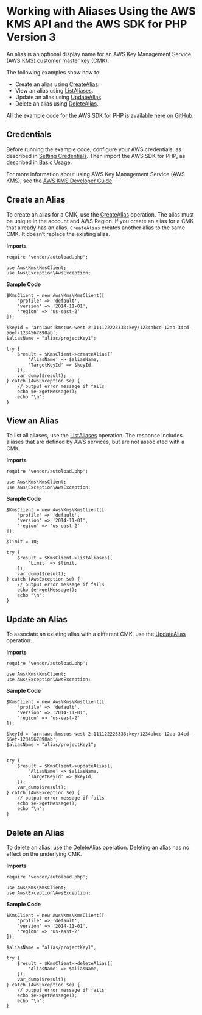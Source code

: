 # Working with Aliases Using the AWS KMS API and the AWS SDK for PHP Version 3<a name="kms-example-alias"></a>

An alias is an optional display name for an AWS Key Management Service \(AWS KMS\) [customer master key \(CMK\)](https://docs.aws.amazon.com/kms/latest/developerguide/concepts.html#master_keys.html)\.

The following examples show how to:
+ Create an alias using [CreateAlias](https://docs.aws.amazon.com/aws-sdk-php/v3/api/api-kms-2014-11-01.html#createalias)\.
+ View an alias using [ListAliases](https://docs.aws.amazon.com/aws-sdk-php/v3/api/api-kms-2014-11-01.html#listaliases)\.
+ Update an alias using [UpdateAlias](https://docs.aws.amazon.com/aws-sdk-php/v3/api/api-kms-2014-11-01.html#updatealias)\.
+ Delete an alias using [DeleteAlias](https://docs.aws.amazon.com/aws-sdk-php/v3/api/api-kms-2014-11-01.html#deletealias)\.

All the example code for the AWS SDK for PHP is available [here on GitHub](https://github.com/awsdocs/aws-doc-sdk-examples/tree/master/php/example_code)\.

## Credentials<a name="credentials"></a>

Before running the example code, configure your AWS credentials, as described in [Setting Credentials](guide_credentials.md)\. Then import the AWS SDK for PHP, as described in [Basic Usage](getting-started_basic-usage.md)\.

For more information about using AWS Key Management Service \(AWS KMS\), see the [AWS KMS Developer Guide](https://docs.aws.amazon.com/kms/latest/developerguide/)\.

## Create an Alias<a name="create-an-alias"></a>

To create an alias for a CMK, use the [CreateAlias](https://docs.aws.amazon.com/kms/latest/APIReference/API_CreateAlias.html) operation\. The alias must be unique in the account and AWS Region\. If you create an alias for a CMK that already has an alias, `CreateAlias` creates another alias to the same CMK\. It doesn’t replace the existing alias\.

 **Imports** 

```
require 'vendor/autoload.php';

use Aws\Kms\KmsClient; 
use Aws\Exception\AwsException;
```

 **Sample Code** 

```
$KmsClient = new Aws\Kms\KmsClient([
    'profile' => 'default',
    'version' => '2014-11-01',
    'region' => 'us-east-2'
]);

$keyId = 'arn:aws:kms:us-west-2:111122223333:key/1234abcd-12ab-34cd-56ef-1234567890ab';
$aliasName = "alias/projectKey1";

try {
    $result = $KmsClient->createAlias([
        'AliasName' => $aliasName,
        'TargetKeyId' => $keyId,
    ]);
    var_dump($result);
} catch (AwsException $e) {
    // output error message if fails
    echo $e->getMessage();
    echo "\n";
}
```

## View an Alias<a name="view-an-alias"></a>

To list all aliases, use the [ListAliases](https://docs.aws.amazon.com/kms/latest/APIReference/API_ListAliases.html) operation\. The response includes aliases that are defined by AWS services, but are not associated with a CMK\.

 **Imports** 

```
require 'vendor/autoload.php';

use Aws\Kms\KmsClient; 
use Aws\Exception\AwsException;
```

 **Sample Code** 

```
$KmsClient = new Aws\Kms\KmsClient([
    'profile' => 'default',
    'version' => '2014-11-01',
    'region' => 'us-east-2'
]);

$limit = 10;

try {
    $result = $KmsClient->listAliases([
        'Limit' => $limit,
    ]);
    var_dump($result);
} catch (AwsException $e) {
    // output error message if fails
    echo $e->getMessage();
    echo "\n";
}
```

## Update an Alias<a name="update-an-alias"></a>

To associate an existing alias with a different CMK, use the [UpdateAlias](https://docs.aws.amazon.com/kms/latest/APIReference/API_UpdateAlias.html) operation\.

 **Imports** 

```
require 'vendor/autoload.php';

use Aws\Kms\KmsClient; 
use Aws\Exception\AwsException;
```

 **Sample Code** 

```
$KmsClient = new Aws\Kms\KmsClient([
    'profile' => 'default',
    'version' => '2014-11-01',
    'region' => 'us-east-2'
]);

$keyId = 'arn:aws:kms:us-west-2:111122223333:key/1234abcd-12ab-34cd-56ef-1234567890ab';
$aliasName = "alias/projectKey1";


try {
    $result = $KmsClient->updateAlias([
        'AliasName' => $aliasName,
        'TargetKeyId' => $keyId,
    ]);
    var_dump($result);
} catch (AwsException $e) {
    // output error message if fails
    echo $e->getMessage();
    echo "\n";
}
```

## Delete an Alias<a name="delete-an-alias"></a>

To delete an alias, use the [DeleteAlias](https://docs.aws.amazon.com/kms/latest/APIReference/API_DeleteAlias.html) operation\. Deleting an alias has no effect on the underlying CMK\.

 **Imports** 

```
require 'vendor/autoload.php';

use Aws\Kms\KmsClient; 
use Aws\Exception\AwsException;
```

 **Sample Code** 

```
$KmsClient = new Aws\Kms\KmsClient([
    'profile' => 'default',
    'version' => '2014-11-01',
    'region' => 'us-east-2'
]);

$aliasName = "alias/projectKey1";

try {
    $result = $KmsClient->deleteAlias([
        'AliasName' => $aliasName,
    ]);
    var_dump($result);
} catch (AwsException $e) {
    // output error message if fails
    echo $e->getMessage();
    echo "\n";
}
```